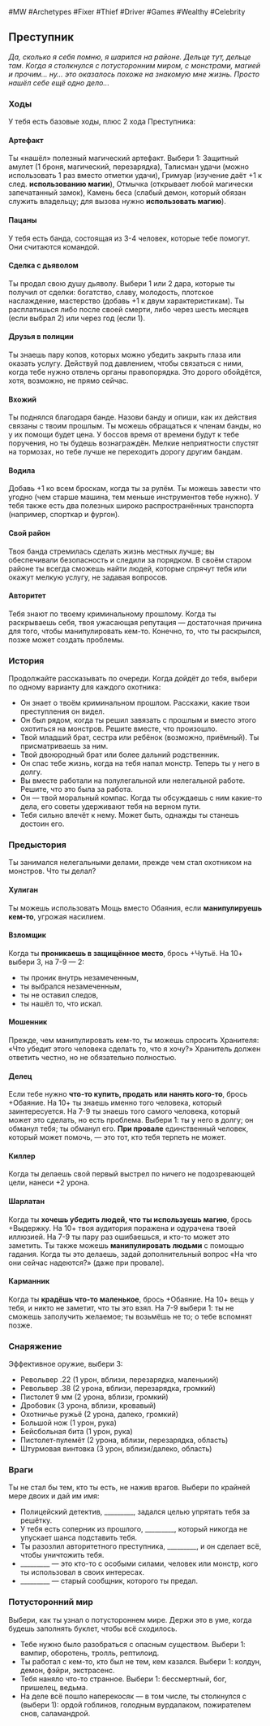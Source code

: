 #MW #Archetypes #Fixer #Thief #Driver #Games #Wealthy #Celebrity 

## Преступник
*Да, сколько я себя помню, я шарился на районе. Дельце тут, дельце там. Когда я столкнулся с потусторонним миром, с монстрами, магией и прочим… ну… это оказалось похоже на знакомую мне жизнь. Просто нашёл себе ещё одно дело...*

### Ходы
У тебя есть базовые ходы, плюс 2 хода Преступника: 

#### Артефакт
Ты «нашёл» полезный магический артефакт. Выбери 1: Защитный амулет (1 броня, магический, перезарядка), Талисман удачи (можно использовать 1 раз вместо отметки удачи), Гримуар (изучение даёт +1 к след. **использованию магии**), Отмычка (открывает любой магически запечатанный замок), Камень беса (слабый демон, который обязан служить владельцу; для вызова нужно **использовать магию**). 

#### Пацаны
У тебя есть банда, состоящая из 3-4 человек, которые тебе помогут. Они считаются командой. 

#### Сделка с дьяволом
Ты продал свою душу дьяволу. Выбери 1 или 2 дара, которые ты получил от сделки: богатство, славу, молодость, плотское наслаждение, мастерство (добавь +1 к двум характеристикам). Ты расплатишься либо после своей смерти, либо через шесть месяцев (если выбрал 2) или через год (если 1). 

#### Друзья в полиции
Ты знаешь пару копов, которых можно убедить закрыть глаза или оказать услугу. Действуй под давлением, чтобы связаться с ними, когда тебе нужно отвлечь органы правопорядка. Это дорого обойдётся, хотя, возможно, не прямо сейчас. 

#### Вхожий
Ты поднялся благодаря банде. Назови банду и опиши, как их действия связаны с твоим прошлым. Ты можешь обращаться к членам банды, но у их помощи будет цена. У боссов время от времени будут к тебе поручения, но ты будешь вознаграждён. Мелкие неприятности спустят на тормозах, но тебе лучше не переходить дорогу другим бандам. 

#### Водила
Добавь +1 ко всем броскам, когда ты за рулём. Ты можешь завести что угодно (чем старше машина, тем меньше инструментов тебе нужно). У тебя также есть два полезных широко распространённых транспорта (например, спорткар и фургон). 

#### Свой район
Твоя банда стремилась сделать жизнь местных лучше; вы обеспечивали безопасность и следили за порядком. В своём старом районе ты всегда сможешь найти людей, которые спрячут тебя или окажут мелкую услугу, не задавая вопросов. 

#### Авторитет
Тебя знают по твоему криминальному прошлому. Когда ты раскрываешь себя, твоя ужасающая репутация — достаточная причина для того, чтобы манипулировать кем-то. Конечно, то, что ты раскрылся, позже может создать проблемы.

### История
Продолжайте рассказывать по очереди. Когда дойдёт до тебя, выбери по одному варианту для каждого охотника: 
-  Он знает о твоём криминальном прошлом. Расскажи, какие твои преступления он видел. 
-  Он был рядом, когда ты решил завязать с прошлым и вместо этого охотиться на монстров. Решите вместе, что произошло. 
-  Твой младший брат, сестра или ребёнок (возможно, приёмный). Ты присматриваешь за ним. 
-  Твой двоюродный брат или более дальний родственник. 
-  Он спас тебе жизнь, когда на тебя напал монстр. Теперь ты у него в долгу. 
-  Вы вместе работали на полулегальной или нелегальной работе. Решите, что это была за работа. 
-  Он — твой моральный компас. Когда ты обсуждаешь с ним какие-то дела, его советы удерживают тебя на верном пути. 
-  Тебя сильно влечёт к нему. Может быть, однажды ты станешь достоин его.

### Предыстория
Ты занимался нелегальными делами, прежде чем стал охотником на монстров. Что ты делал? 
#### Хулиган
Ты можешь использовать Мощь вместо Обаяния, если **манипулируешь кем-то**, угрожая насилием. 

#### Взломщик
Когда ты **проникаешь в защищённое место**, брось +Чутьё. На 10+ выбери 3, на 7-9 — 2: 
-  ты проник внутрь незамеченным, 
-  ты выбрался незамеченным, 
-  ты не оставил следов, 
-  ты нашёл то, что искал. 

#### Мошенник
Прежде, чем манипулировать кем-то, ты можешь спросить Хранителя: «Что убедит этого человека сделать то, что я хочу?» Хранитель должен ответить честно, но не обязательно полностью. 

#### Делец
Если тебе нужно **что-то купить, продать или нанять кого-то**, брось +Обаяние. На 10+ ты знаешь именно того человека, который заинтересуется. На 7-9 ты знаешь того самого человека, который может это сделать, но есть проблема. Выбери 1: ты у него в долгу; он обманул тебя; ты обманул его. **При провале** единственный человек, который может помочь, — это тот, кто тебя терпеть не может. 

#### Киллер
Когда ты делаешь свой первый выстрел по ничего не подозревающей цели, нанеси +2 урона. 

#### Шарлатан
Когда ты **хочешь убедить людей, что ты используешь магию**, брось +Выдержку. На 10+ твоя аудитория поражена и одурачена твоей иллюзией. На 7-9 ты пару раз ошибаешься, и кто-то может это заметить. Ты также можешь **манипулировать людьми** с помощью гадания. Когда ты это делаешь, задай дополнительный вопрос «На что они сейчас надеются?» (даже при провале). 

#### Карманник
Когда ты **крадёшь что-то маленькое**, брось +Обаяние. На 10+ вещь у тебя, и никто не заметит, что ты это взял. На 7-9 выбери 1: ты не сможешь заполучить желаемое; ты возьмёшь не то; о тебе вспомнят позже. 

### Снаряжение
Эффективное оружие, выбери 3: 
- Револьвер .22 (1 урон, вблизи, перезарядка, маленький) 
- Револьвер .38 (2 урона, вблизи, перезарядка, громкий) 
- Пистолет 9 мм (2 урона, вблизи, громкий) 
- Дробовик (3 урона, вблизи, кровавый) 
- Охотничье ружьё (2 урона, далеко, громкий) 
- Большой нож (1 урон, рука) 
- Бейсбольная бита (1 урон, рука) 
- Пистолет-пулемёт (2 урона, вблизи, перезарядка, область) 
- Штурмовая винтовка (3 урон, вблизи/далеко, область)

### Враги
Ты не стал бы тем, кто ты есть, не нажив врагов. Выбери по крайней мере двоих и дай им имя: 
- Полицейский детектив, \_\_\_\_\_\_\_\_\_, задался целью упрятать тебя за решётку. 
- У тебя есть соперник из прошлого, \_\_\_\_\_\_\_\_\_, который никогда не упускает шанса подставить тебя. 
- Ты разозлил авторитетного преступника, \_\_\_\_\_\_\_\_\_, и он сделает всё, чтобы уничтожить тебя. 
- \_\_\_\_\_\_\_\_\_ — это кто-то с особыми силами, человек или монстр, кого ты использовал в своих интересах. 
- \_\_\_\_\_\_\_\_\_ — старый сообщник, которого ты предал.

### Потусторонний мир
Выбери, как ты узнал о потустороннем мире. Держи это в уме, когда будешь заполнять буклет, чтобы всё сходилось. 
- Тебе нужно было разобраться с опасным существом. Выбери 1: вампир, оборотень, тролль, рептилоид. 
- Ты работал с кем-то, кто был не тем, кем казался. Выбери 1: колдун, демон, фэйри, экстрасенс. 
- Тебя наняло что-то странное. Выбери 1: бессмертный, бог, пришелец, ведьма. 
- На деле всё пошло наперекосяк — в том числе, ты столкнулся с (выбери 1): ордой гоблинов, голодным вурдалаком, пожирателем снов, саламандрой.